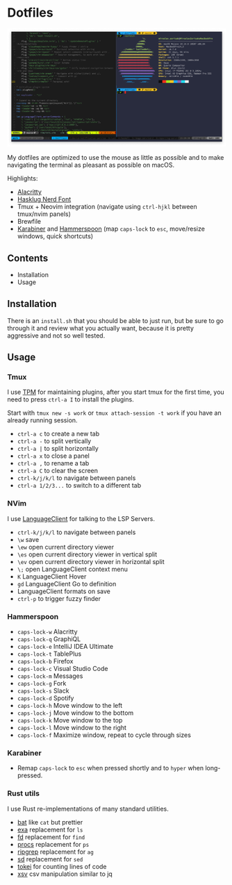 # Dotfiles

![A screenshort of the setup](screenshot.png)

My dotfiles are optimized to use the mouse as little as possible and to make navigating the terminal as pleasant as possible on macOS.

Highlights:

* [Alacritty](https://github.com/jwilm/alacritty)
* [Hasklug Nerd Font](https://github.com/ryanoasis/nerd-fonts/tree/master/patched-fonts/Hasklig)
* Tmux + Neovim integration (navigate using `ctrl-hjkl` between tmux/nvim panels)
* Brewfile
* [Karabiner](https://pqrs.org/osx/karabiner/) and [Hammerspoon](https://www.hammerspoon.org/) (map `caps-lock` to `esc`, move/resize windows, quick shortcuts)

## Contents

* Installation
* Usage

## Installation

There is an `install.sh` that you should be able to just run, but be sure to go through it and review what you actually want, because it is pretty aggressive and not so well tested.

## Usage

### Tmux

I use [TPM](https://github.com/tmux-plugins/tpm) for maintaining plugins, after you start tmux for the first time, you need to press `ctrl-a I` to install the plugins.

Start with `tmux new -s work` or `tmux attach-session -t work` if you have an already running session.

- `ctrl-a c` to create a new tab
- `ctrl-a -` to split vertically
- `ctrl-a |` to split horizontally
- `ctrl-a x` to close a panel
- `ctrl-a ,` to rename a tab
- `ctrl-a C` to clear the screen
- `ctrl-k/j/k/l` to navigate between panels
- `ctrl-a 1/2/3...` to switch to a different tab

### NVim

I use [LanguageClient](https://github.com/autozimu/LanguageClient-neovim) for talking to the LSP Servers.

- `ctrl-k/j/k/l` to navigate between panels
- `\w` save
- `\ew` open current directory viewer
- `\es` open current directory viewer in vertical split
- `\ev` open current directory viewer in horizontal split
- `\;` open LanguageClient context menu
- `K` LanguageClient Hover
- `gd` LanguageClient Go to definition
- LanguageClient formats on save
- `ctrl-p` to trigger fuzzy finder

### Hammerspoon

- `caps-lock-w` Alacritty
- `caps-lock-q` GraphiQL
- `caps-lock-e` IntelliJ IDEA Ultimate
- `caps-lock-t` TablePlus
- `caps-lock-b` Firefox
- `caps-lock-c` Visual Studio Code
- `caps-lock-m` Messages
- `caps-lock-g` Fork
- `caps-lock-s` Slack
- `caps-lock-d` Spotify
- `caps-lock-h` Move window to the left
- `caps-lock-j` Move window to the bottom
- `caps-lock-k` Move window to the top
- `caps-lock-l` Move window to the right
- `caps-lock-f` Maximize window, repeat to cycle through sizes

### Karabiner

- Remap `caps-lock` to `esc` when pressed shortly and to `hyper` when long-pressed.

### Rust utils

I use Rust re-implementations of many standard utilities.

- [bat](https://github.com/sharkdp/bat) like `cat` but prettier
- [exa](https://github.com/ogham/exa) replacement for `ls`
- [fd](https://github.com/sharkdp/fd) replacement for `find`
- [procs](https://github.com/dalance/procs) replacement for `ps`
- [ripgrep](https://github.com/BurntSushi/ripgrep) replacement for `ag`
- [sd](https://github.com/chmln/sd) replacement for `sed`
- [tokei](https://github.com/XAMPPRocky/tokei) for counting lines of code
- [xsv](https://github.com/BurntSushi/xsv) csv manipulation similar to jq
